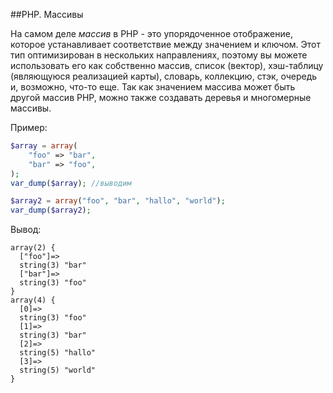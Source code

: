 ##PHP. Массивы

На самом деле *массив* в PHP - это упорядоченное отображение, которое устанавливает соответствие между значением и ключом. Этот тип оптимизирован в нескольких направлениях, поэтому вы можете использовать его как собственно массив, список (вектор), хэш-таблицу (являющуюся реализацией карты), словарь, коллекцию, стэк, очередь и, возможно, что-то еще. Так как значением массива может быть другой массив PHP, можно также создавать деревья и многомерные массивы.

Пример:
```php
$array = array(
    "foo" => "bar",
    "bar" => "foo",
);
var_dump($array); //выводим

$array2 = array("foo", "bar", "hallo", "world");
var_dump($array2);
```

Вывод:
```
array(2) {
  ["foo"]=>
  string(3) "bar"
  ["bar"]=>
  string(3) "foo"
}
array(4) {
  [0]=>
  string(3) "foo"
  [1]=>
  string(3) "bar"
  [2]=>
  string(5) "hallo"
  [3]=>
  string(5) "world"
}
```